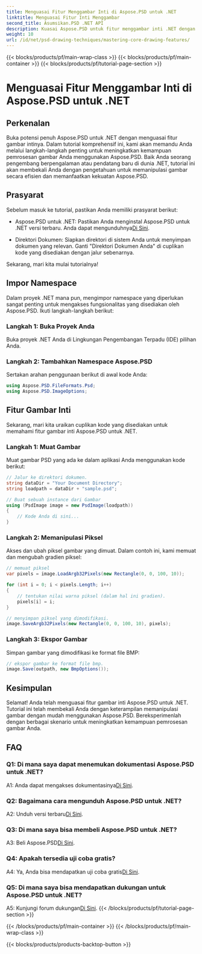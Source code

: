 ```yaml
---
title: Menguasai Fitur Menggambar Inti di Aspose.PSD untuk .NET
linktitle: Menguasai Fitur Inti Menggambar
second_title: Asumsikan.PSD .NET API
description: Kuasai Aspose.PSD untuk fitur menggambar inti .NET dengan tutorial langkah demi langkah kami. Tingkatkan keterampilan pemrosesan gambar dengan mudah.
weight: 10
url: /id/net/psd-drawing-techniques/mastering-core-drawing-features/
---
```


{{< blocks/products/pf/main-wrap-class >}}
{{< blocks/products/pf/main-container >}}
{{< blocks/products/pf/tutorial-page-section >}}

# Menguasai Fitur Menggambar Inti di Aspose.PSD untuk .NET

## Perkenalan

Buka potensi penuh Aspose.PSD untuk .NET dengan menguasai fitur gambar intinya. Dalam tutorial komprehensif ini, kami akan memandu Anda melalui langkah-langkah penting untuk meningkatkan kemampuan pemrosesan gambar Anda menggunakan Aspose.PSD. Baik Anda seorang pengembang berpengalaman atau pendatang baru di dunia .NET, tutorial ini akan membekali Anda dengan pengetahuan untuk memanipulasi gambar secara efisien dan memanfaatkan kekuatan Aspose.PSD.

## Prasyarat

Sebelum masuk ke tutorial, pastikan Anda memiliki prasyarat berikut:

-  Aspose.PSD untuk .NET: Pastikan Anda menginstal Aspose.PSD untuk .NET versi terbaru. Anda dapat mengunduhnya[Di Sini](https://releases.aspose.com/psd/net/).

- Direktori Dokumen: Siapkan direktori di sistem Anda untuk menyimpan dokumen yang relevan. Ganti "Direktori Dokumen Anda" di cuplikan kode yang disediakan dengan jalur sebenarnya.

Sekarang, mari kita mulai tutorialnya!

## Impor Namespace

Dalam proyek .NET mana pun, mengimpor namespace yang diperlukan sangat penting untuk mengakses fungsionalitas yang disediakan oleh Aspose.PSD. Ikuti langkah-langkah berikut:

### Langkah 1: Buka Proyek Anda

Buka proyek .NET Anda di Lingkungan Pengembangan Terpadu (IDE) pilihan Anda.

### Langkah 2: Tambahkan Namespace Aspose.PSD

Sertakan arahan penggunaan berikut di awal kode Anda:

```csharp
using Aspose.PSD.FileFormats.Psd;
using Aspose.PSD.ImageOptions;
```

## Fitur Gambar Inti

Sekarang, mari kita uraikan cuplikan kode yang disediakan untuk memahami fitur gambar inti Aspose.PSD untuk .NET.

### Langkah 1: Muat Gambar

Muat gambar PSD yang ada ke dalam aplikasi Anda menggunakan kode berikut:

```csharp
// Jalur ke direktori dokumen.
string dataDir = "Your Document Directory";
string loadpath = dataDir + "sample.psd";

// Buat sebuah instance dari Gambar
using (PsdImage image = new PsdImage(loadpath))
{
    // Kode Anda di sini...
}
```

### Langkah 2: Memanipulasi Piksel

Akses dan ubah piksel gambar yang dimuat. Dalam contoh ini, kami memuat dan mengubah gradien piksel:

```csharp
// memuat piksel
var pixels = image.LoadArgb32Pixels(new Rectangle(0, 0, 100, 10));

for (int i = 0; i < pixels.Length; i++)
{
    // tentukan nilai warna piksel (dalam hal ini gradien).
    pixels[i] = i;
}

// menyimpan piksel yang dimodifikasi.
image.SaveArgb32Pixels(new Rectangle(0, 0, 100, 10), pixels);
```

### Langkah 3: Ekspor Gambar

Simpan gambar yang dimodifikasi ke format file BMP:

```csharp
// ekspor gambar ke format file bmp.
image.Save(outpath, new BmpOptions());
```

## Kesimpulan

Selamat! Anda telah menguasai fitur gambar inti Aspose.PSD untuk .NET. Tutorial ini telah membekali Anda dengan keterampilan memanipulasi gambar dengan mudah menggunakan Aspose.PSD. Bereksperimenlah dengan berbagai skenario untuk meningkatkan kemampuan pemrosesan gambar Anda.

## FAQ

### Q1: Di mana saya dapat menemukan dokumentasi Aspose.PSD untuk .NET?

 A1: Anda dapat mengakses dokumentasinya[Di Sini](https://reference.aspose.com/psd/net/).

### Q2: Bagaimana cara mengunduh Aspose.PSD untuk .NET?

 A2: Unduh versi terbaru[Di Sini](https://releases.aspose.com/psd/net/).

### Q3: Di mana saya bisa membeli Aspose.PSD untuk .NET?

 A3: Beli Aspose.PSD[Di Sini](https://purchase.aspose.com/buy).

### Q4: Apakah tersedia uji coba gratis?

 A4: Ya, Anda bisa mendapatkan uji coba gratis[Di Sini](https://releases.aspose.com/).

### Q5: Di mana saya bisa mendapatkan dukungan untuk Aspose.PSD untuk .NET?

 A5: Kunjungi forum dukungan[Di Sini](https://forum.aspose.com/c/psd/34).
{{< /blocks/products/pf/tutorial-page-section >}}

{{< /blocks/products/pf/main-container >}}
{{< /blocks/products/pf/main-wrap-class >}}

{{< blocks/products/products-backtop-button >}}
